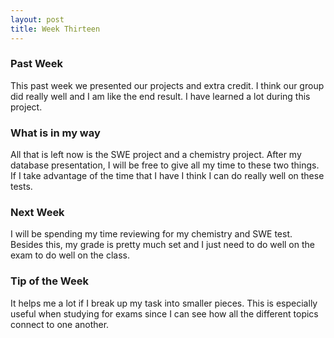 ```yaml
---
layout: post
title: Week Thirteen
---
```


### Past Week
This past week we presented our projects and extra credit. I think our group did really well and I am like the end result. I have learned a lot during this project. 

### What is in my way
All that is left now is the SWE project and a chemistry project. After my database presentation, I will be free to give all my time to these two things. If I take advantage of the time that I have I think I can do really well on these tests. 

### Next Week
I will be spending my time reviewing for my chemistry and SWE test. Besides this, my grade is pretty much set and I just need to do well on the exam to do well on the class. 

### Tip of the Week
It helps me a lot if I break up my task into smaller pieces. This is especially useful when studying for exams since I can see how all the different topics connect to one another. 
